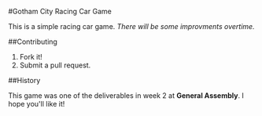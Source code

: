 #Gotham City Racing Car Game

This is a simple racing car game. *There will be some improvments overtime.*

##Contributing

1. Fork it!
2. Submit a pull request.

##History

This game was one of the deliverables in week 2 at **General Assembly**.
I hope you'll like it!

